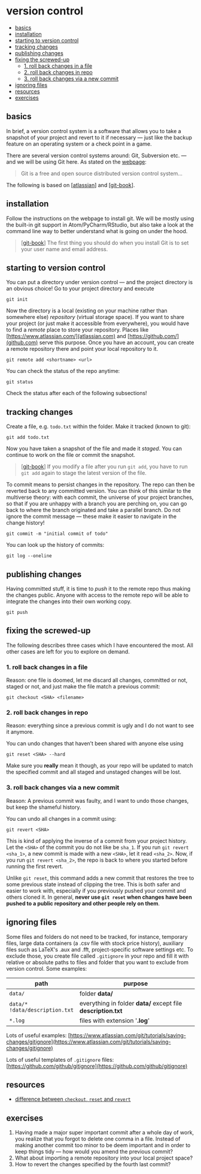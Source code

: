 # version control
<!-- TOC -->

-   [basics](#basics)
-   [installation](#installation)
-   [starting to version control](#starting-to-version-control)
-   [tracking changes](#tracking-changes)
-   [publishing changes](#publishing-changes)
-   [fixing the screwed-up](#fixing-the-screwed-up)
    -   [1. roll back changes in a file](#1-roll-back-changes-in-a-file)
    -   [2. roll back changes in repo](#2-roll-back-changes-in-repo)
    -   [3. roll back changes via a new commit](#3-roll-back-changes-via-a-new-commit)
-   [ignoring files](#ignoring-files)
-   [resources](#resources)
-   [exercises](#exercises)

<!-- /TOC -->

## basics
In brief, a version control system is a software that allows you to take a snapshot of your project and revert to it if necessary &mdash; just like the backup feature on an operating system or a check point in a game.

There are several version control systems around: Git, Subversion etc. &mdash; and we will be using Git here. As stated on the [webpage](https://git-scm.com/):
> Git is a free and open source distributed version control system...

The following is based on \[[atlassian](https://www.atlassian.com/git/tutorials)\] and \[[git-book](https://git-scm.com/book/en/v2)\].

## installation
Follow the instructions on the webpage to install git. We will be mostly using the built-in git support in Atom/PyCharm/RStudio, but also take a look at the command line way to better understand what is going on under the hood.

> \[[git-book](https://git-scm.com/book/en/v2)\] The first thing you should do when you install Git is to set your user name and email address.

## starting to version control
You can put a directory under version control &mdash; and the project directory is an obvious choice! Go to your project directory and execute
```
git init
```
Now the directory is a local (existing on your machine rather than somewhere else) *repository* (virtual storage space). If you want to share your project (or just make it accessible from everywhere), you would have to find a *remote* place to store your repository. Places like [https://www.atlassian.com/](atlassian.com) and [https://github.com/](github.com) serve this purpose. Once you have an account, you can create a remote repository there and point your local repository to it.
```
git remote add <shortname> <url>
```

You can check the status of the repo anytime:
```
git status
```
Check the status after each of the following subsections!

## tracking changes
Create a file, e.g. `todo.txt` within the folder. Make it tracked (known to git):
```
git add todo.txt
```
Now you have taken a snapshot of the file and made it *staged*. You can continue to work on the file or commit the snapshot.
> \[[git-book](https://git-scm.com/book/en/v2/Git-Basics-Recording-Changes-to-the-Repository)\] If you modify a file after you run `git add`, you have to run `git add` again to stage the latest version of the file.

To commit means to persist changes in the repository. The repo can then be reverted back to any committed version. You can think of this similar to the multiverse theory: with each commit, the universe of your project branches, so that if you are unhappy with a branch you are perching on, you can go back to where the branch originated and take a parallel branch. Do not ignore the commit message &mdash; these make it easier to navigate in the change history!
```
git commit -m "initial commit of todo"
```
You can look up the history of commits:
```
git log --oneline
```
## publishing changes
Having committed stuff, it is time to *push* it to the remote repo thus making the changes public. Anyone with access to the remote repo will be able to integrate the changes into their own working copy.
```
git push
```

## fixing the screwed-up
The following describes three cases which I have encountered the most. All other cases are left for you to explore on demand.

### 1. roll back changes in a file
Reason: one file is doomed, let me discard all changes, committed or not, staged or not, and just make the file match a previous commit:
```
git checkout <SHA> <filename>
```

### 2. roll back changes in repo
Reason: everything since a previous commit is ugly and I do not want to see it anymore.

You can undo changes that haven’t been shared with anyone else using
```
git reset <SHA> --hard
```
Make sure you **really** mean it though, as your repo will be updated to match the specified commit and all staged and unstaged changes will be lost.

### 3. roll back changes via a new commit
Reason: A previous commit was faulty, and I want to undo those changes, but keep the shameful history.

You can undo all changes in a commit using:
```
git revert <SHA>
```
This is kind of applying the inverse of a commit from your project history. Let the `<SHA>` of the commit you do not like be `sha_1`. If you run `git revert <sha_1>`, a new commit is made with a new `<SHA>`, let it read `<sha_2>`. Now, if you run `git revert <sha_2>`, the repo is back to where you started before running the first revert.

Unlike `git reset`, this command adds a new commit that restores the tree to some previous state instead of clipping the tree. This is both safer and easier to work with, especially if you previously pushed your commit and others cloned it. In general, **never use `git reset` when changes have been pushed to a public repository and other people rely on them**.

## ignoring files
Some files and folders do not need to be tracked, for instance, temporary files, large data containers (a .csv file with stock price history), auxiliary files such as LaTeX's .aux and .fft, project-specific software settings etc. To exclude those, you create file called `.gitignore` in your repo and fill it with relative or absolute paths to files and folder that you want to exclude from version control. Some examples:

path | purpose
--- | ---
`data/`  |  folder **data/**
`data/*` <br> `!data/description.txt` | everything in folder **data/** except file **description.txt**
`*.log` | files with extension '**.log**'

Lots of useful examples: [https://www.atlassian.com/git/tutorials/saving-changes/gitignore](https://www.atlassian.com/git/tutorials/saving-changes/gitignore)

Lots of useful templates of `.gitignore` files: [https://github.com/github/gitignore](https://github.com/github/gitignore)

## resources
-   [difference between `checkout`, `reset` and `revert`](https://www.atlassian.com/git/tutorials/resetting-checking-out-and-reverting)

## exercises
1.  Having made a major super important commit after a whole day of work, you realize that you forgot to delete one comma in a file. Instead of making another commit too minor to be deem important and in order to keep things tidy &mdash; how would you amend the previous commit?
2.  What about importing a remote repository into your local project space?
3.  How to revert the changes specified by the fourth last commit?
